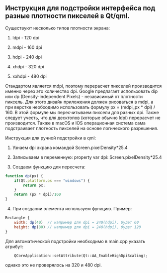 ## Инструкция для подстройки интерфейса под разные плотности пикселей в Qt/qml.

Существуют несколько типов плотности экрана:
1. ldpi - 120 dpi

2. mdpi - 160 dpi

3. hdpi - 240 dpi

4. xhdpi - 320 dpi

5. xxhdpi - 480 dpi

Стандартом является mdpi, поэтому перерасчет пикселей производится именно через это количество dpi. Google предлагает использовать dip или dp (Density-independent Pixels) - независимый от плотности пиксель. Для этого дизайн приложения должен рисоваться в mdpi, а при верстке необходимо использовать формулу px = (mdpi_px * dpi) / 160. В этой формуле мы пересчитываем пиксели для разных dpi. Также следует учесть, что для десктопов (которые обычно ldpi) перерасчет не производится. Также в macOS и IOS операционная система сама подстраивает плотность пикселей на основе логического разрешения.

Инструкция для ручной подстройки в qml:

1. Узнаем dpi экрана командой Screen.pixelDensity*25.4

2. Записываем в переменную: property var dpi: Screen.pixelDensity*25.4

3. Создаем функцию для пересчета: 

```js
function dp(px) {
    if(Qt.platform.os === "windows") {
    	return px;
    }
    return (px * dpi)/160
}
```

4. При создании элемента используем функцию. Пример:

```js
Rectangle {
    width: dp(40)  // например для dpi = 240(hdpi), будет 60 
    height: dp(80) // например для dpi = 240(hdpi), будет 120
}
```


Для автоматической подстройки необходимо в main.cpp указать атрибут:  

```c++
	QCoreApplication::setAttribute(Qt::AA_EnableHighDpiScaling);
```

однако это не проверялось на 320 и 480 dpi.

